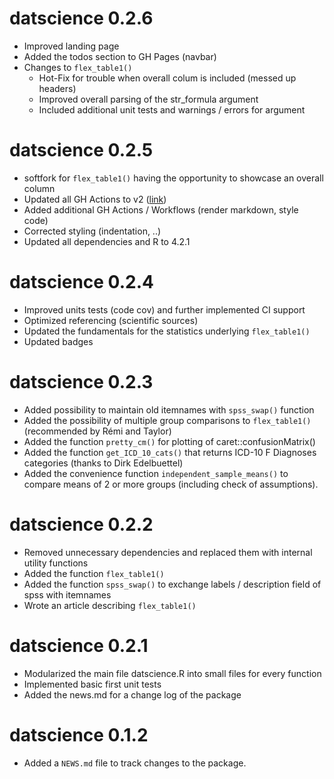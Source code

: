 # datscience 0.2.6

* Improved landing page
* Added the todos section to GH Pages (navbar)
* Changes to `flex_table1()`
  - Hot-Fix for trouble when overall colum is included (messed up headers)
  - Improved overall parsing of the str_formula argument
  - Included additional unit tests and warnings / errors for argument

# datscience 0.2.5

* softfork for `flex_table1()` having the opportunity to showcase an overall column
* Updated all GH Actions to v2 ([link](https://github.com/r-lib/actions/tree/v2/examples))
* Added additional GH Actions / Workflows (render markdown, style code)
* Corrected styling (indentation, ..)
* Updated all dependencies and R to 4.2.1

# datscience 0.2.4

* Improved units tests (code cov) and further implemented CI support
* Optimized referencing (scientific sources)
* Updated the fundamentals for the statistics underlying `flex_table1()`
* Updated badges

# datscience 0.2.3

* Added possibility to maintain old itemnames with `spss_swap()` function
* Added the possibility of multiple group comparisons to `flex_table1()` (recommended by Rémi and Taylor)
* Added the function `pretty_cm()` for plotting of caret::confusionMatrix()
* Added the function `get_ICD_10_cats()` that returns ICD-10 F Diagnoses categories (thanks to Dirk Edelbuettel)
* Added the convenience function `independent_sample_means()` to compare means of 2 or more groups (including check of assumptions).

# datscience 0.2.2

* Removed unnecessary dependencies and replaced them with internal utility functions
* Added the function `flex_table1()`
* Added the function `spss_swap()` to exchange labels / description field of spss with itemnames
* Wrote an article describing `flex_table1()`

# datscience 0.2.1

* Modularized the main file datscience.R into small files for every function
* Implemented basic first unit tests
* Added the news.md for a change log of the package

# datscience 0.1.2

* Added a `NEWS.md` file to track changes to the package.
